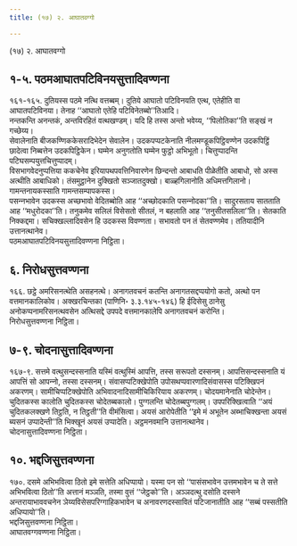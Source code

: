 ```yaml
---
title: (१७) २. आघातवग्गो

---
```

(१७) २. आघातवग्गो  


## १-५. पठमआघातपटिविनयसुत्तादिवण्णना

१६१-१६५. दुतियस्स पठमे नत्थि वत्तब्बम्। दुतिये आघातो पटिविनयति एत्थ, एतेहीति वा आघातपटिविनया। तेनाह ‘‘आघातो एतेहि पटिविनेतब्बो’’तिआदि।  
नन्तकन्ति अनन्तकं, अन्तविरहितं वत्थखण्डम्। यदि हि तस्स अन्तो भवेय्य, ‘‘पिलोतिका’’ति सङ्खं न गच्छेय्य।  
सेवालेनाति बीजकण्णिककेसरादिभेदेन सेवालेन। उदकपप्पटकेनाति नीलमण्डूकपिट्ठिवण्णेन उदकपिट्ठिं छादेत्वा निब्बत्तेन उदकपिट्ठिकेन। घम्मेन अनुगतोति घम्मेन फुट्ठो अभिभूतो। चित्तुप्पादन्ति पटिघसम्पयुत्तचित्तुप्पादम्।  
विसभागवेदनुप्पत्तिया ककचेनेव इरियापथपवत्तिनिवारणेन छिन्दन्तो आबाधति पीळेतीति आबाधो, सो अस्स अत्थीति आबाधिको। तंसमुट्ठानेन दुक्खितो सञ्‍जातदुक्खो। बाळ्हगिलानोति अधिमत्तगिलानो। गामन्तनायकस्साति गामन्तसम्पापकस्स।  
पसन्‍नभावेन उदकस्स अच्छभावो वेदितब्बोति आह ‘‘अच्छोदकाति पसन्‍नोदका’’ति। सादुरसताय सातताति आह ‘‘मधुरोदका’’ति। तनुकमेव सलिलं विसेसतो सीतलं, न बहलाति आह ‘‘तनुसीतसलिला’’ति। सेतकाति निक्‍कद्दमा। सचिक्खल्‍लादिवसेन हि उदकस्स विवण्णता। सभावतो पन तं सेतवण्णमेव। ततियादीनि उत्तानत्थानेव।  
पठमआघातपटिविनयसुत्तादिवण्णना निट्ठिता।  


## ६. निरोधसुत्तवण्णना

१६६. छट्ठे अमरिसनत्थेति असहनत्थे। अनागतवचनं कतन्ति अनागतसद्दप्पयोगो कतो, अत्थो पन वत्तमानकालिकोव। अक्खरचिन्तका (पाणिनि॰ ३.३.१४५-१४६) हि ईदिसेसु ठानेसु अनोकप्पनामरिसनत्थवसेन अत्थिसद्दे उपपदे वत्तमानकालेपि अनागतवचनं करोन्ति।  
निरोधसुत्तवण्णना निट्ठिता।  


## ७-९. चोदनासुत्तादिवण्णना

१६७-९. सत्तमे वत्थुसन्दस्सनाति यस्मिं वत्थुस्मिं आपत्ति, तस्स सरूपतो दस्सनम्। आपत्तिसन्दस्सनाति यं आपत्तिं सो आपन्‍नो, तस्सा दस्सनम्। संवासप्पटिक्खेपोति उपोसथप्पवारणादिसंवासस्स पटिक्खिपनं अकरणम्। सामीचिप्पटिक्खेपोति अभिवादनादिसामीचिकिरियाय अकरणम्। चोदयमानेनाति चोदेन्तेन। चुदितकस्स कालोति चुदितकस्स चोदेतब्बकालो। पुग्गलन्ति चोदेतब्बपुग्गलम्। उपपरिक्खित्वाति ‘‘अयं चुदितकलक्खणे तिट्ठति, न तिट्ठती’’ति वीमंसित्वा। अयसं आरोपेतीति ‘‘इमे मं अभूतेन अब्भाचिक्खन्ता अयसं ब्यसनं उप्पादेन्ती’’ति भिक्खूनं अयसं उप्पादेति। अट्ठमनवमानि उत्तानत्थानेव।  
चोदनासुत्तादिवण्णना निट्ठिता।  


## १०. भद्दजिसुत्तवण्णना

१७०. दसमे अभिभवित्वा ठितो इमे सत्तेति अधिप्पायो। यस्मा पन सो ‘‘पासंसभावेन उत्तमभावेन च ते सत्ते अभिभवित्वा ठितो’’ति अत्तानं मञ्‍ञति, तस्मा वुत्तं ‘‘जेट्ठको’’ति। अञ्‍ञदत्थु दसोति दस्सने अन्तरायाभाववचनेन ञेय्यविसेसपरिग्गाहिकभावेन च अनावरणदस्सावितं पटिजानातीति आह ‘‘सब्बं पस्सतीति अधिप्पायो’’ति।  
भद्दजिसुत्तवण्णना निट्ठिता।  
आघातवग्गवण्णना निट्ठिता।  